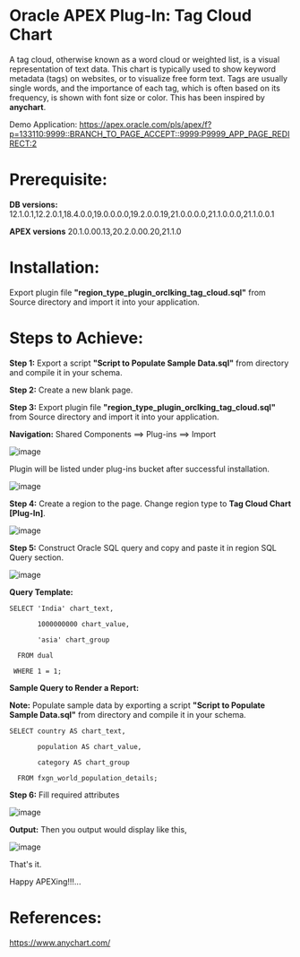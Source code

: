 # Oracle APEX Plug-In: Tag Cloud Chart

A tag cloud, otherwise known as a word cloud or weighted list, is a visual representation of text data. This chart is typically used to show keyword metadata (tags) on websites, or to visualize free form text. Tags are usually single words, and the importance of each tag, which is often based on its frequency, is shown with font size or color. This has been inspired by **anychart**.

Demo Application: https://apex.oracle.com/pls/apex/f?p=133110:9999::BRANCH_TO_PAGE_ACCEPT::9999:P9999_APP_PAGE_REDIRECT:2

# Prerequisite:

**DB versions:**	12.1.0.1,12.2.0.1,18.4.0.0,19.0.0.0.0,19.2.0.0.19,21.0.0.0.0,21.1.0.0.0,21.1.0.0.1

**APEX versions**	20.1.0.00.13,20.2.0.00.20,21.1.0

# Installation:

Export plugin file **"region_type_plugin_orclking_tag_cloud.sql"** from Source directory and import it into your application.

# Steps to Achieve:

**Step 1:** Export a script **"Script to Populate Sample Data.sql"** from directory and compile it in your schema.

**Step 2:** Create a new blank page.

**Step 3:** Export plugin file **"region_type_plugin_orclking_tag_cloud.sql"** from Source directory and import it into your application.

**Navigation:** Shared Components ==> Plug-ins ==> Import

![image](https://user-images.githubusercontent.com/85283603/121812264-46bf0e00-cc78-11eb-842e-3e1c5671d978.png)

Plugin will be listed under plug-ins bucket after successful installation.

![image](https://user-images.githubusercontent.com/85283603/122107196-dfe25600-ce2b-11eb-9d25-0fbdcc39558d.png)

**Step 4:** Create a region to the page. Change region type to **Tag Cloud Chart [Plug-In]**.

![image](https://user-images.githubusercontent.com/85283603/122106600-31d6ac00-ce2b-11eb-888c-2ce99c7d0891.png)

**Step 5:**  Construct Oracle SQL query and copy and paste it in region SQL Query section.

![image](https://user-images.githubusercontent.com/85283603/122106752-5af73c80-ce2b-11eb-809a-88584e0b43bb.png)

**Query Template:**

    SELECT 'India' chart_text,
       
           1000000000 chart_value,
              
           'asia' chart_group
              
      FROM dual
              
     WHERE 1 = 1;
        
       
**Sample Query to Render a Report:**

**Note:** Populate sample data by exporting a script **"Script to Populate Sample Data.sql"** from directory and compile it in your schema.

    SELECT country AS chart_text,
    
           population AS chart_value,
           
           category AS chart_group
           
      FROM fxgn_world_population_details;
 
 **Step 6:** Fill required attributes
 
 ![image](https://user-images.githubusercontent.com/85283603/122106996-a4478c00-ce2b-11eb-95b4-20e5d4ce5070.png)
 
 **Output:** Then you output would display like this,

![image](https://user-images.githubusercontent.com/85283603/122107091-c04b2d80-ce2b-11eb-936f-1250cbb7e7a1.png)
  
That's it.

Happy APEXing!!!...

# References:

https://www.anychart.com/
